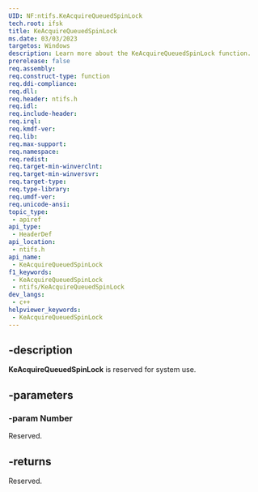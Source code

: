 ```yaml
---
UID: NF:ntifs.KeAcquireQueuedSpinLock
tech.root: ifsk
title: KeAcquireQueuedSpinLock
ms.date: 03/03/2023
targetos: Windows
description: Learn more about the KeAcquireQueuedSpinLock function.
prerelease: false
req.assembly: 
req.construct-type: function
req.ddi-compliance: 
req.dll: 
req.header: ntifs.h
req.idl: 
req.include-header: 
req.irql: 
req.kmdf-ver: 
req.lib: 
req.max-support: 
req.namespace: 
req.redist: 
req.target-min-winverclnt: 
req.target-min-winversvr: 
req.target-type: 
req.type-library: 
req.umdf-ver: 
req.unicode-ansi: 
topic_type:
 - apiref
api_type:
 - HeaderDef
api_location:
 - ntifs.h
api_name:
 - KeAcquireQueuedSpinLock
f1_keywords:
 - KeAcquireQueuedSpinLock
 - ntifs/KeAcquireQueuedSpinLock
dev_langs:
 - c++
helpviewer_keywords:
 - KeAcquireQueuedSpinLock
---
```


## -description

**KeAcquireQueuedSpinLock** is reserved for system use.

## -parameters

### -param Number

Reserved.

## -returns

Reserved.
